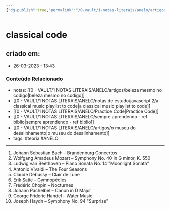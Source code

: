 ```yaml
---
{"dg-publish":true,"permalink":"/0-vault/1-notas-literais/anelo/artigos/classical-code/","tags":["teoria","ANELO"],"dgHomeLink":true,"dgShowLocalGraph":true,"dgShowFileTree":true,"dgEnableSearch":true,"noteIcon":""}
---
```


# classical code

## criado em: 
-  26-03-2023 - 13:43

### Conteúdo Relacionado
- notas: [[0 - VAULT/1 NOTAS LITERAIS/ANELO/artigos/beleza mesmo no codigo\|beleza mesmo no codigo]]
- [[0 - VAULT/1 NOTAS LITERAIS/ANELO/notas de estudo/javascript 2/a classical music playlist to code\|a classical music playlist to code]]
- [[0 - VAULT/1 NOTAS LITERAIS/ANELO/Practice Code\|Practice Code]]
- [[0 - VAULT/1 NOTAS LITERAIS/ANELO/sempre aprendendo - ref biblio\|sempre aprendendo - ref biblio]]
- [[0 - VAULT/1 NOTAS LITERAIS/ANELO/artigos/o museu do desalinhamento\|o museu do desalinhamento]]
- tags: #teoria #ANELO
---



1.  Johann Sebastian Bach – Brandenburg Concertos
2.  Wolfgang Amadeus Mozart – Symphony No. 40 in G minor, K. 550
3.  Ludwig van Beethoven – Piano Sonata No. 14 "Moonlight Sonata"
4.  Antonio Vivaldi – The Four Seasons
5.  Claude Debussy – Clair de Lune
6.  Erik Satie – Gymnopédies
7.  Frédéric Chopin – Nocturnes
8.  Johann Pachelbel – Canon in D Major
9.  George Frideric Handel – Water Music
10.  Joseph Haydn – Symphony No. 94 "Surprise"
